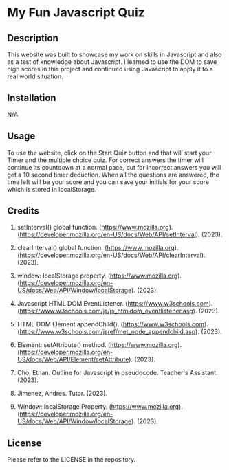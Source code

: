 # My Fun Javascript Quiz

## Description

This website was built to showcase my work on skills in Javascript and also as a test of knowledge about Javascript. I learned to use the DOM to save high scores in this project and continued using Javascript to apply it to a real world situation. 

## Installation

N/A

## Usage

To use the website, click on the Start Quiz button and that will start your Timer and the multiple choice quiz. For correct answers the timer will continue its countdown at a normal pace, but for incorrect answers you will get a 10 second timer deduction. When all the questions are answered, the time left will be your score and you can save your initials for your score which is stored in localStorage.

## Credits

1. setInterval() global function. (https://www.mozilla.org). (https://developer.mozilla.org/en-US/docs/Web/API/setInterval). (2023).

2. clearInterval() global function. (https://www.mozilla.org). (https://developer.mozilla.org/en-US/docs/Web/API/clearInterval). (2023).

3. window: localStorage property. (https://www.mozilla.org). (https://developer.mozilla.org/en-US/docs/Web/API/Window/localStorage). (2023).

4. Javascript HTML DOM EventListener. (https://www.w3schools.com). (https://www.w3schools.com/js/js_htmldom_eventlistener.asp). (2023).

5. HTML DOM Element appendChild(). (https://www.w3schools.com). (https://www.w3schools.com/jsref/met_node_appendchild.asp). (2023).

6. Element: setAttribute() method. (https://www.mozilla.org). (https://developer.mozilla.org/en-US/docs/Web/API/Element/setAttribute). (2023).

7. Cho, Ethan. Outline for Javascript in pseudocode. Teacher's Assistant. (2023).

8. Jimenez, Andres. Tutor. (2023).

9. Window: localStorage Property. (https://www.mozilla.org). (https://developer.mozilla.org/en-US/docs/Web/API/Window/localStorage). (2023).

## License

Please refer to the LICENSE in the repository.
